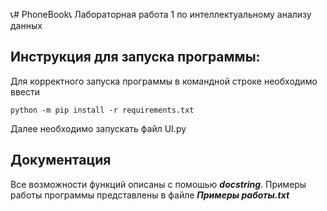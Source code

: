 :telephone_receiver:# PhoneBook:telephone_receiver:
Лабораторная работа 1 по интеллектуальному анализу данных
## Инструкция для запуска программы:
Для корректного запуска программы в командной строке необходимо ввести
```
python -m pip install -r requirements.txt
```
Далее необходимо запускать файл UI.py

## Документация
Все возможности функций описаны с помошью ***docstring***. Примеры работы программы представлены в файле ***Примеры работы.txt***
